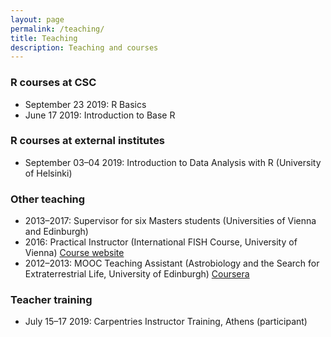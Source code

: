 ```yaml
---
layout: page
permalink: /teaching/
title: Teaching
description: Teaching and courses
---
```

### R courses at CSC 

- September 23 2019: R Basics
- June 17 2019: Introduction to Base R

### R courses at external institutes

- September 03–04 2019: Introduction to Data Analysis with R (University of Helsinki)

### Other teaching

- 2013–2017: Supervisor for six Masters students (Universities of Vienna and Edinburgh)
- 2016: Practical Instructor (International FISH Course, University of Vienna) [Course website](http://www.microbial-ecology.net/international-fish-course) 
- 2012–2013: MOOC Teaching Assistant (Astrobiology and the Search for Extraterrestrial Life, University of Edinburgh) [Coursera](https://www.coursera.org/learn/astrobiology)

### Teacher training

- July 15–17 2019: Carpentries Instructor Training, Athens (participant)

